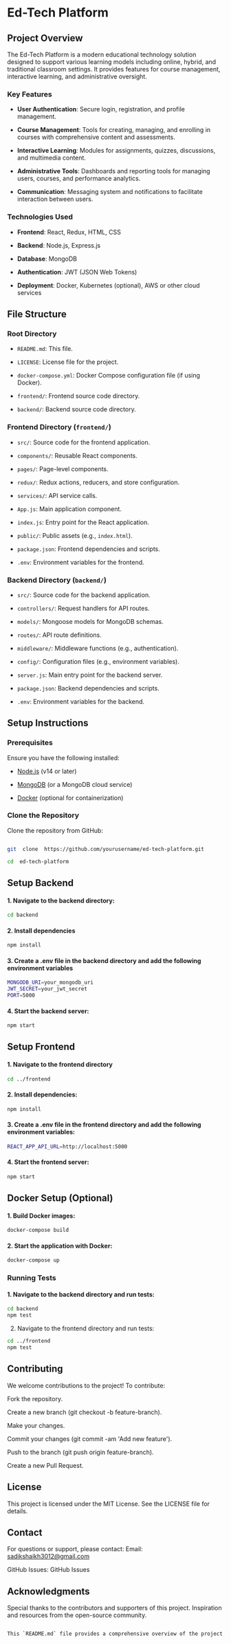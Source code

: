 # Ed-Tech Platform

## Project Overview
  
The Ed-Tech Platform is a modern educational technology solution designed to support various learning models including online, hybrid, and traditional classroom settings. It provides features for course management, interactive learning, and administrative oversight.  

### Key Features  

- **User Authentication**: Secure login, registration, and profile management.

- **Course Management**: Tools for creating, managing, and enrolling in courses with comprehensive content and assessments.

- **Interactive Learning**: Modules for assignments, quizzes, discussions, and multimedia content.

- **Administrative Tools**: Dashboards and reporting tools for managing users, courses, and performance analytics.

- **Communication**: Messaging system and notifications to facilitate interaction between users.

### Technologies Used

- **Frontend**: React, Redux, HTML, CSS

- **Backend**: Node.js, Express.js

- **Database**: MongoDB

- **Authentication**: JWT (JSON Web Tokens)

- **Deployment**: Docker, Kubernetes (optional), AWS or other cloud services

## File Structure

### Root Directory

- `README.md`: This file.

- `LICENSE`: License file for the project.

- `docker-compose.yml`: Docker Compose configuration file (if using Docker).

- `frontend/`: Frontend source code directory.

- `backend/`: Backend source code directory.

### Frontend Directory (`frontend/`)

- `src/`: Source code for the frontend application.

- `components/`: Reusable React components.

- `pages/`: Page-level components.

- `redux/`: Redux actions, reducers, and store configuration.

- `services/`: API service calls.

- `App.js`: Main application component.

- `index.js`: Entry point for the React application.

- `public/`: Public assets (e.g., `index.html`).

- `package.json`: Frontend dependencies and scripts.

- `.env`: Environment variables for the frontend.

### Backend Directory (`backend/`)

- `src/`: Source code for the backend application.

- `controllers/`: Request handlers for API routes.

- `models/`: Mongoose models for MongoDB schemas.

- `routes/`: API route definitions.

- `middleware/`: Middleware functions (e.g., authentication).

- `config/`: Configuration files (e.g., environment variables).

- `server.js`: Main entry point for the backend server.

- `package.json`: Backend dependencies and scripts.

- `.env`: Environment variables for the backend.

## Setup Instructions

### Prerequisites

Ensure you have the following installed:

- [Node.js](https://nodejs.org/) (v14 or later)

- [MongoDB](https://www.mongodb.com/) (or a MongoDB cloud service)

- [Docker](https://www.docker.com/) (optional for containerization)

### Clone the Repository

Clone the repository from GitHub:

```bash

git  clone  https://github.com/yourusername/ed-tech-platform.git

cd  ed-tech-platform
```

## Setup  Backend

#### 1.  Navigate  to  the  backend  directory:

```bash
cd backend
```

#### 2. Install dependencies

```bash
npm install
```

#### 3. Create a .env file in the backend directory and add the following environment variables

```bash
MONGODB_URI=your_mongodb_uri
JWT_SECRET=your_jwt_secret
PORT=5000
```

#### 4. Start the backend server:

```bash
npm start
```

## Setup Frontend

#### 1. Navigate to the frontend directory

```bash
cd ../frontend
```

#### 2. Install dependencies:

```bash
npm install
```

#### 3. Create a .env file in the frontend directory and add the following environment variables:

```bash
REACT_APP_API_URL=http://localhost:5000
```

#### 4. Start the frontend server:

```bash
npm start
```

## Docker Setup (Optional)

#### 1. Build Docker images:

```bash
docker-compose build
```

#### 2. Start the application with Docker:

```bash
docker-compose up
```

### Running Tests

####  1. Navigate to the backend directory and run tests:

```bash
cd backend
npm test
```

2. Navigate to the frontend directory and run tests:

```bash
cd ../frontend
npm test
```

## Contributing

We welcome contributions to the project! To contribute:

Fork the repository.

Create a new branch (git checkout -b feature-branch).

Make your changes.

Commit your changes (git commit -am 'Add new feature').

Push to the branch (git push origin feature-branch).

Create a new Pull Request.

## License

This project is licensed under the MIT License. See the LICENSE file for details.

## Contact

For questions or support, please contact:
Email:  <sadikshaikh3012@gmail.com>

GitHub Issues: GitHub Issues

## Acknowledgments

Special thanks to the contributors and supporters of this project.
Inspiration and resources from the open-source community.

```bash

This `README.md` file provides a comprehensive overview of the project, setup instructions, and additional information necessary for understanding and contributing to the project. Adjust the specific details (e.g., repository URL, contact information) as needed.
```

